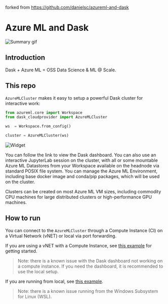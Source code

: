 forked from https://github.com/danielsc/azureml-and-dask

# Azure ML and Dask 

![Summary gif](media/describe.gif)

## Introduction
Dask + Azure ML = OSS Data Science & ML @ Scale.

## This repo
`AzureMLCluster` makes it easy to setup a powerful Dask cluster for interactive work:
```python
from azureml.core import Workspace
from dask_cloudprovider import AzureMLCluster

ws  = Workspace.from_config()

cluster = AzureMLCluster(ws)
```

![Widget](media/widget.gif)

You can follow the link to view the Dask dashboard. You can also use an interactive JupyterLab session on the cluster, with all or some mountable Azure ML Datastores from your Workspace available on the headnode via standard POSIX file system. You can manage the Azure ML Environment, including base docker image and conda/pip packages, which will be used on the cluster. 

Clusters can be created on most Azure ML VM sizes, including commodity CPU machines for large distributed clusters or high-performance GPU machines.

## How to run
You can connect to the `AzureMLCluster` through a Compute Instance (CI) on a Virtual Network (vNET) or local via port forwarding.

If you are using a vNET with a Compute Instance, see [this example](ci-on-vnet/01.start-cpu-cluster.ipynb) for getting started.

>Note: there is a known issue with the Dask dashboard not working on a compute instance. If you need the dashboard, it is recommended to use the local setup. 

If you are running from local, see [this example](local/01.start-cpu.ipynb).

>Note: there is a known issue running from the Windows Subsystem for Linux (WSL).
